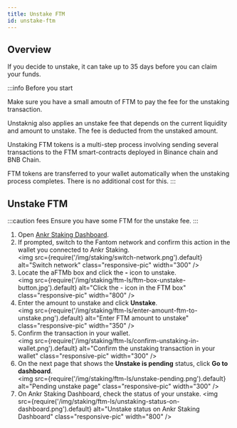 ```yaml
---
title: Unstake FTM
id: unstake-ftm
---
```


## Overview

If you decide to unstake, it can take up to 35 days before you can claim your funds. 

:::info Before you start

Make sure you have a small amoutn of FTM to pay the fee for the unstaking transaction.

Unstaknig also applies an unstake fee that depends on the current liquidity and amount to unstake. The fee is deducted from the unstaked amount.

Unstaking FTM tokens is a multi-step process involving sending several transactions to the FTM smart-contracts deployed in Binance chain and BNB Chain.

FTM tokens are transferred to your wallet automatically when the unstaking process completes. There is no additional cost for this.
:::

## Unstake FTM

:::caution fees
Ensure you have some FTM for the unstake fee. 
:::

1. Open [Ankr Staking Dashboard](https://www.ankr.com/staking/dashboard/). 
2. If prompted, switch to the Fantom network and confirm this action in the wallet you connected to Ankr Staking.<br/>
   <img src={require('/img/staking/switch-network.png').default} alt="Switch network" class="responsive-pic" width="300" />
3. Locate the aFTMb box and click the **-** icon to unstake.<br/>
   <img src={require('/img/staking/ftm-ls/ftm-box-unstake-button.jpg').default} alt="Click the - icon in the FTM box" class="responsive-pic" width="800" />
4. Enter the amount to unstake and click **Unstake**.<br/>
   <img src={require('/img/staking/ftm-ls/enter-amount-ftm-to-unstake.png').default} alt="Enter FTM amount to unstake" class="responsive-pic" width="350" />
5. Confirm the transaction in your wallet.<br/>
   <img src={require('/img/staking/ftm-ls/confirm-unstaking-in-wallet.png').default} alt="Confirm the unstaking transaction in your wallet" class="responsive-pic" width="300" />
6. On the next page that shows the **Unstake is pending** status, click **Go to dashboard**.<br/>
   <img src={require('/img/staking/ftm-ls/unstake-pending.png').default} alt="Pending unstake page" class="responsive-pic" width="300" />
7. On Ankr Staking Dashboard, check the status of your unstake.
   <img src={require('/img/staking/ftm-ls/unstaking-status-on-dashboard.png').default} alt="Unstake status on Ankr Staking Dashboard" class="responsive-pic" width="800" />


